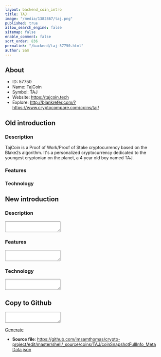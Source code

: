 ```yaml
---
layout: backend_coin_intro
title: TAJ
image: "/media/1382867/taj.png"
published: true
allow_search_engine: false
sitemap: false
enable_comment: false
sort_order: 836
permalink: "/backend/taj-57750.html"
author: Sam
---
```


## About

- ID: 57750
- Name: TajCoin
- Symbol: TAJ
- Website: https://tajcoin.tech
- Explore: http://blankrefer.com/?https://www.cryptocompare.com/coins/taj/


## Old introduction

### Description

<p>TajCoin is a Proof of Work/Proof of Stake cryptocurrency based on the Blake2s algorithm. It&#39;s a personalized cryptocurrency dedicated to the youngest cryptonian on the planet, a 4 year old boy named TAJ.</p>

### Features


### Technology




## New introduction


### Description
<textarea id="meta_description" name="description"></textarea>

### Features
<textarea id="meta_features" name="features"></textarea>

### Technology
<textarea id="meta_technology" name="technology"></textarea>


## Copy to Github

<textarea id="coinsnapshotfullinfo_metadata"></textarea>

<a href="#gen" onclick="generateMetaDatJson()">Generate</a>

- **Source file**: <a href="https://github.com/imsamthomas/crypto-project/edit/master/shell/_source/coins/TAJ/coinSnapshotFullInfo_MetaData.json">https://github.com/imsamthomas/crypto-project/edit/master/shell/_source/coins/TAJ/coinSnapshotFullInfo_MetaData.json</a>

